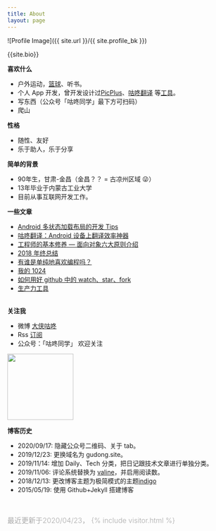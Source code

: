 ```yaml
---
title: About
layout: page
---
```

![Profile Image]({{ site.url }}/{{ site.profile_bk }})
<figcaption class="caption">{{site.bio}}</figcaption>

<b>喜欢什么</b><br>
<ul>
    <li>户外运动，<a href="https://gudong.site/tags#%E7%AF%AE%E7%90%83" target="_blank">篮球</a>、听书。</li>
    <li>个人 App 开发，曾开发设计过<a href="./2019/12/03/about-xPic.html" target="_blank">PicPlus</a>、<a href="./2016/02/26/gudong_translate.html" target="_blank">咕咚翻译</a> 等<a href="/product" target="_blank">工具</a>。</li>
    <li>写东西（公众号「咕咚同学」最下方可扫码）</li>
    <li>爬山</li>
</ul>

<b>性格</b><br>
<ul>
    <li>随性、友好</li>
    <li>乐于助人，乐于分享</li>
</ul>

<b>简单的背景</b><br>
<ul>
    <li>90年生，甘肃-金昌（金昌？？ = 古凉州区域 😜）</li>
    <li>13年毕业于内蒙古工业大学</li>
    <li>目前从事互联网开发工作。</li>    
</ul>

<b>一些文章</b><br>
<ul>
    <li><a href="/2017/04/26/loading_layout_practice.html" target="_blank">Android 多状态加载布局的开发 Tips</a></li>  
    <li><a href="/2016/02/26/gudong_translate.html" target="_blank">咕咚翻译：Android 设备上翻译效率神器</a></li>  
    <li><a href="/2019/12/01/oop.html" target="_blank">工程师的基本修养 — 面向对象六大原则介绍</a></li>  
    <li><a href="/2018/12/31/2018-summary.html" target="_blank">2018 年终总结</a></li>  
    <li><a href="/2017/12/27/why-programe-zhihu.html" target="_blank">有谁是单纯地喜欢编程吗？</a></li>  
    <li><a href="/2015/10/24/1024.html" target="_blank">我的 1024</a></li>  
    <li><a href="/2017/04/22/github_usage.html" target="_blank">如何用好 github 中的 watch、star、fork</a></li>  
    <li><a href="/2019/04/05/2019-tools.html" target="_blank">生产力工具</a></li>  
</ul>

<br>
<b>关注我</b>
<ul>
    <li>微博 <a href="https://weibo.com/1874136301" target="_blank">大侠咕咚</a></li>
    <li>Rss <a href="https://gudong.site/feed.xml" target="_blank">订阅</a></li>
    <li>公众号：「咕咚同学」  欢迎关注</li>
</ul>
<img style="width:150px;height:150px;" src="{{site.gudongqr}}"  />

<br>

<b>博客历史</b>
<ul>
    <li>2020/09/17: 隐藏公众号二维码、关于 tab。</li>
    <li>2019/12/23: 更换域名为 gudong.site。</li>
    <li>2019/11/14: 增加 Daily、Tech 分类，把日记跟技术文章进行单独分类。</li>
    <li>2019/11/06: 评论系统替换为 <a href="https://valine.js.org" target="_blank">valine</a>，并启用阅读数。</li>
    <li>2018/12/13: 更改博客主题为极简模式的主题<a href="https://github.com/sergiokopplin/indigo" target="_blank">indigo</a></li>
    <li>2015/05/19: 使用 Github+Jekyll 搭建博客</li>
    
</ul>
<br>

<p style="color:#aaa;font-size: 1.0rem;font-weight: 300;">最近更新于2020/04/23，
    {% include visitor.html %}
</p>
